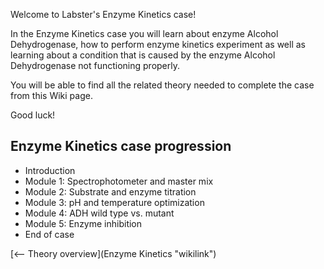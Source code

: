 Welcome to Labster's Enzyme Kinetics case!

In the Enzyme Kinetics case you will learn about enzyme Alcohol
Dehydrogenase, how to perform enzyme kinetics experiment as well as
learning about a condition that is caused by the enzyme Alcohol
Dehydrogenase not functioning properly.

You will be able to find all the related theory needed to complete the
case from this Wiki page.

Good luck!

Enzyme Kinetics case progression
--------------------------------

-   Introduction
-   Module 1: Spectrophotometer and master mix
-   Module 2: Substrate and enzyme titration
-   Module 3: pH and temperature optimization
-   Module 4: ADH wild type vs. mutant
-   Module 5: Enzyme inhibition
-   End of case

[\<-- Theory overview](Enzyme Kinetics "wikilink")

